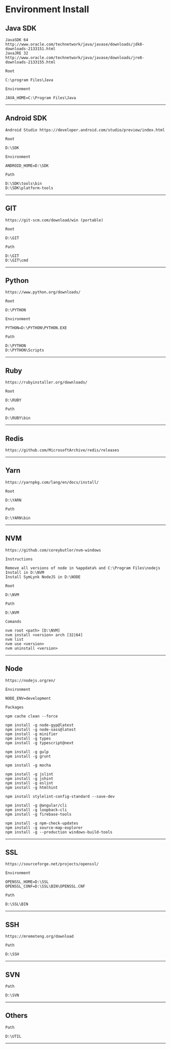 # Environment Install

**Java SDK**
---

    JavaSDK 64 http://www.oracle.com/technetwork/java/javase/downloads/jdk8-downloads-2133151.html
    JavaJRE 32 http://www.oracle.com/technetwork/java/javase/downloads/jre8-downloads-2133155.html

    Root
    
    C:\program Files\Java

    Environment

    JAVA_HOME=C:\Program Files\Java

----
**Android SDK**
---

    Android Studio https://developer.android.com/studio/preview/index.html

    Root
    
    D:\SDK

    Environment

    ANDROID_HOME=D:\SDK

    Path

    D:\SDK\tools\bin
    D:\SDK\platform-tools

----
**GIT**
---

    https://git-scm.com/download/win (portable)

    Root
    
    D:\GIT

    Path

    D:\GIT
    D:\GIT\cmd

----
**Python**
---

    https://www.python.org/downloads/
	
    Root
    
    D:\PYTHON

    Environment

    PYTHON=D:\PYTHON\PYTHON.EXE

    Path

    D:\PYTHON
    D:\PYTHON\Scripts
	
----
**Ruby**
---

    https://rubyinstaller.org/downloads/
	
    Root
    
    D:\RUBY

    Path

    D:\RUBY\bin
	
----
**Redis**
---

    https://github.com/MicrosoftArchive/redis/releases
	
----
**Yarn**
---

    https://yarnpkg.com/lang/en/docs/install/
	
    Root
    
    D:\YARN

    Path

    D:\YARN\bin
    
----
**NVM**
---

    https://github.com/coreybutler/nvm-windows

    Instructions
    
    Remove all versions of node in %appdata% and C:\Program Files\nodejs
    Install in D:\NVM
    Install SymLynk NodeJS in D:\NODE

    Root
    
    D:\NVM
    
    Path

    D:\NVM
        
    Comands
    
    nvm root <path> [D:\NVM]
    nvm install <version> arch [32|64]
    nvm list
    nvm use <version>
    nvm uninstall <version>

----
**Node**
---

    https://nodejs.org/en/

    Environment

    NODE_ENV=development

    Packages

    npm cache clean --force
    
    npm install -g node-gyp@latest
    npm install -g node-sass@latest
    npm install -g minifier
    npm install -g types
    npm install -g typescript@next
    
    npm install -g gulp
    npm install -g grunt
    
    npm install -g mocha
    
    npm install -g jslint
    npm install -g jshint
    npm install -g eslint
    npm install -g htmlhint
    
    npm install stylelint-config-standard --save-dev
    
    npm install -g @angular/cli
    npm install -g loopback-cli
    npm install -g firebase-tools
        
    npm install -g npm-check-updates
    npm install -g source-map-explorer
    npm install -g --production windows-build-tools

----
**SSL**
---

    https://sourceforge.net/projects/openssl/

    Environment

    OPENSSL_HOME=D:\SSL
    OPENSSL_CONF=D:\SSL\BIN\OPENSSL.CNF

    Path

    D:\SSL\BIN

----
**SSH**
---

    https://mremoteng.org/download

    Path

    D:\SSH

----
**SVN**
---

    Path

    D:\SVN

----
**Others**
---

    Path

    D:\UTIL

----
